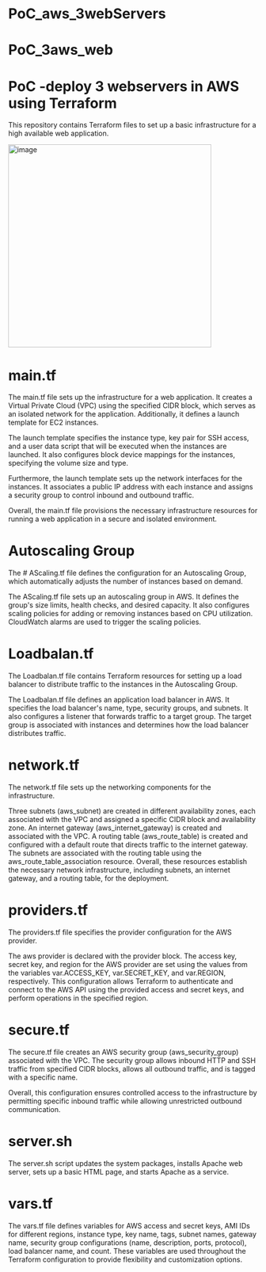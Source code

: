 # PoC_aws_3webServers
# PoC_3aws_web
# PoC -deploy 3 webservers in AWS using Terraform 

This repository contains Terraform files to set up a basic infrastructure for a high available web application.


<img width="410" alt="image" src="https://github.com/Bogo80/PoC_aws_3webServers/assets/133137279/51083a9d-e4ea-4a9f-afb1-93bfe9595854">

# main.tf
The main.tf file sets up the infrastructure for a web application. It creates a Virtual Private Cloud (VPC) using the specified CIDR block, which serves as an isolated network for the application. Additionally, it defines a launch template for EC2 instances.

The launch template specifies the instance type, key pair for SSH access, and a user data script that will be executed when the instances are launched. It also configures block device mappings for the instances, specifying the volume size and type.

Furthermore, the launch template sets up the network interfaces for the instances. It associates a public IP address with each instance and assigns a security group to control inbound and outbound traffic.

Overall, the main.tf file provisions the necessary infrastructure resources for running a web application in a secure and isolated environment.

# Autoscaling Group
The # AScaling.tf file defines the configuration for an Autoscaling Group, which automatically adjusts the number of instances based on demand.

The AScaling.tf file sets up an autoscaling group in AWS. It defines the group's size limits, health checks, and desired capacity. It also configures scaling policies for adding or removing instances based on CPU utilization. CloudWatch alarms are used to trigger the scaling policies.

# Loadbalan.tf
The Loadbalan.tf file contains Terraform resources for setting up a load balancer to distribute traffic to the instances in the Autoscaling Group.

The Loadbalan.tf file defines an application load balancer in AWS. It specifies the load balancer's name, type, security groups, and subnets. It also configures a listener that forwards traffic to a target group. The target group is associated with instances and determines how the load balancer distributes traffic.

# network.tf
The network.tf file sets up the networking components for the infrastructure.

Three subnets (aws_subnet) are created in different availability zones, each associated with the VPC and assigned a specific CIDR block and availability zone.
An internet gateway (aws_internet_gateway) is created and associated with the VPC.
A routing table (aws_route_table) is created and configured with a default route that directs traffic to the internet gateway.
The subnets are associated with the routing table using the aws_route_table_association resource.
Overall, these resources establish the necessary network infrastructure, including subnets, an internet gateway, and a routing table, for the deployment.

# providers.tf
The providers.tf file specifies the provider configuration for the AWS provider.

The aws provider is declared with the provider block.
The access key, secret key, and region for the AWS provider are set using the values from the variables var.ACCESS_KEY, var.SECRET_KEY, and var.REGION, respectively.
This configuration allows Terraform to authenticate and connect to the AWS API using the provided access and secret keys, and perform operations in the specified region.

# secure.tf
The secure.tf file creates an AWS security group (aws_security_group) associated with the VPC. The security group allows inbound HTTP and SSH traffic from specified CIDR blocks, allows all outbound traffic, and is tagged with a specific name.

Overall, this configuration ensures controlled access to the infrastructure by permitting specific inbound traffic while allowing unrestricted outbound communication.

# server.sh
The server.sh script updates the system packages, installs Apache web server, sets up a basic HTML page, and starts Apache as a service.
# vars.tf 
The vars.tf file defines variables for AWS access and secret keys, AMI IDs for different regions, instance type, key name, tags, subnet names, gateway name, security group configurations (name, description, ports, protocol), load balancer name, and count. These variables are used throughout the Terraform configuration to provide flexibility and customization options.
